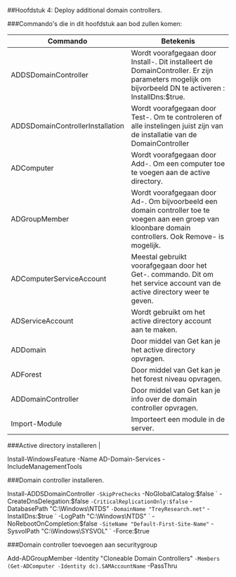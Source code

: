 ##Hoofdstuk 4: Deploy additional domain controllers.

###Commando's die in dit hoofdstuk aan bod zullen komen:

| Commando                         | Betekenis                                                                                                                                                 |
|----------------------------------|-----------------------------------------------------------------------------------------------------------------------------------------------------------|
| ADDSDomainController             | Wordt voorafgegaan door Install-. Dit installeert de DomainController. Er zijn parameters mogelijk om bijvorbeeld DN te activeren : InstallDns:$true.     |
| ADDSDomainControllerInstallation | Wordt voorafgegaan door Test-. Om te controleren of alle instelingen juist zijn van de installatie van de DomainController                                |
| ADComputer                       | Wordt voorafgegaan door Add-. Om een computer toe te voegen aan de active directory.                                                                      |
| ADGroupMember                    | Wordt voorafgegaan door Ad-. Om bijvoorbeeld een domain controller toe te voegen aan een groep van kloonbare domain controllers. Ook Remove- is mogelijk. |
| ADComputerServiceAccount         | Meestal gebruikt voorafgegaan door het Get-. commando. Dit om het service account van de active directory weer te geven.                                  |
| ADServiceAccount                 | Wordt gebruikt om het active directory account aan te maken.                                                                                              |
| ADDomain                         | Door middel van Get kan je het active directory opvragen.                                                                                                 |
| ADForest                         | Door middel van Get kan je het forest niveau opvragen.                                                                                                    |
| ADDomainController               | Door middel van Get kan je info over de domain controller opvragen.                                                                                       |
| Import-Module                    | Importeert een module in de server.                                                                                                                       |

###Active directory installeren                                                                                                                                              |
                         
Install-WindowsFeature -Name AD-Domain-Services -IncludeManagementTools

###Domain controller installeren.

Install-ADDSDomainController `
      -SkipPreChecks `
      -NoGlobalCatalog:$false `
      -CreateDnsDelegation:$false `
      -CriticalReplicationOnly:$false `
      -DatabasePath "C:\Windows\NTDS" `
      -DomainName "TreyResearch.net" `
      -InstallDns:$true `
      -LogPath "C:\Windows\NTDS" `
      -NoRebootOnCompletion:$false `
      -SiteName "Default-First-Site-Name" `
      -SysvolPath "C:\Windows\SYSVOL" `
      -Force:$true

###Domain controller toevoegen aan securitygroup

Add-ADGroupMember -Identity "Cloneable Domain Controllers" `
                  -Members (Get-ADComputer -Identity dc).SAMAccountName `
                  -PassThru

